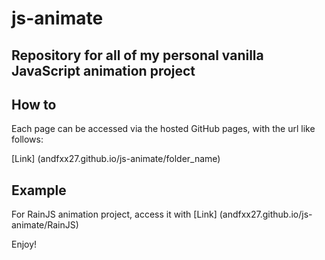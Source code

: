 # js-animate
Repository for all of my personal vanilla JavaScript animation project
---

## How to
Each page can be accessed via the hosted GitHub pages, with the url like follows: 

[Link] (andfxx27.github.io/js-animate/folder_name)

## Example

For RainJS animation project, access it with [Link] (andfxx27.github.io/js-animate/RainJS)

Enjoy!
